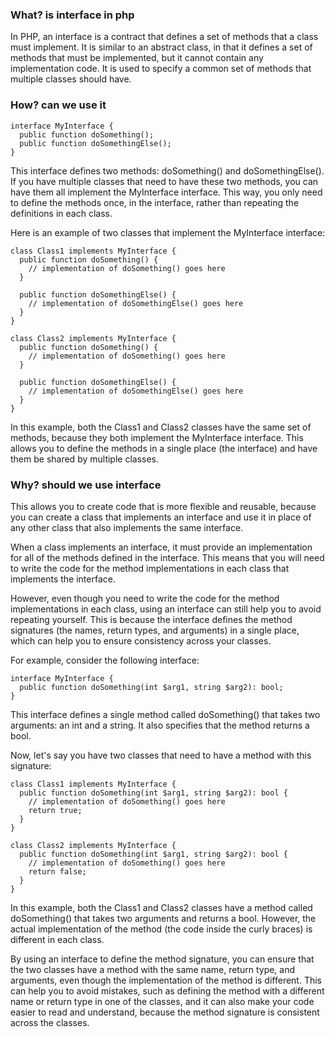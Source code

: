 ### What? is interface in php
In PHP, an interface is a contract that defines a set of methods that a class must implement. It is similar to an abstract class, in that it defines a set of methods that must be implemented, but it cannot contain any implementation code. It is used to specify a common set of methods that multiple classes should have.

### How? can we use it
```
interface MyInterface {
  public function doSomething();
  public function doSomethingElse();
}
```
This interface defines two methods: doSomething() and doSomethingElse(). If you have multiple classes that need to have these two methods, you can have them all implement the MyInterface interface. This way, you only need to define the methods once, in the interface, rather than repeating the definitions in each class.

Here is an example of two classes that implement the MyInterface interface:
```
class Class1 implements MyInterface {
  public function doSomething() {
    // implementation of doSomething() goes here
  }

  public function doSomethingElse() {
    // implementation of doSomethingElse() goes here
  }
}

class Class2 implements MyInterface {
  public function doSomething() {
    // implementation of doSomething() goes here
  }

  public function doSomethingElse() {
    // implementation of doSomethingElse() goes here
  }
}
```
In this example, both the Class1 and Class2 classes have the same set of methods, because they both implement the MyInterface interface. This allows you to define the methods in a single place (the interface) and have them be shared by multiple classes.

### Why? should we use interface
This allows you to create code that is more flexible and reusable, because you can create a class that implements an interface and use it in place of any other class that also implements the same interface.

When a class implements an interface, it must provide an implementation for all of the methods defined in the interface. This means that you will need to write the code for the method implementations in each class that implements the interface.

However, even though you need to write the code for the method implementations in each class, using an interface can still help you to avoid repeating yourself. This is because the interface defines the method signatures (the names, return types, and arguments) in a single place, which can help you to ensure consistency across your classes.

For example, consider the following interface:
```
interface MyInterface {
  public function doSomething(int $arg1, string $arg2): bool;
}
```

This interface defines a single method called doSomething() that takes two arguments: an int and a string. It also specifies that the method returns a bool.

Now, let's say you have two classes that need to have a method with this signature:
```
class Class1 implements MyInterface {
  public function doSomething(int $arg1, string $arg2): bool {
    // implementation of doSomething() goes here
    return true;
  }
}

class Class2 implements MyInterface {
  public function doSomething(int $arg1, string $arg2): bool {
    // implementation of doSomething() goes here
    return false;
  }
}
```

In this example, both the Class1 and Class2 classes have a method called doSomething() that takes two arguments and returns a bool. However, the actual implementation of the method (the code inside the curly braces) is different in each class.

By using an interface to define the method signature, you can ensure that the two classes have a method with the same name, return type, and arguments, even though the implementation of the method is different. This can help you to avoid mistakes, such as defining the method with a different name or return type in one of the classes, and it can also make your code easier to read and understand, because the method signature is consistent across the classes.